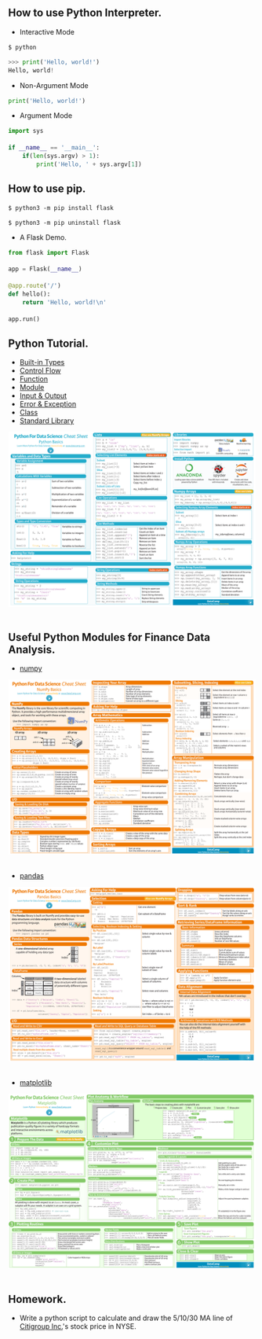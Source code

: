 ## How to use Python Interpreter.  
* Interactive Mode  
```shell
$ python
```
```python
>>> print('Hello, world!')
Hello, world!
```
* Non-Argument Mode  
```python
print('Hello, world!')
```
* Argument Mode  
```python
import sys

if __name__ == '__main__':
    if(len(sys.argv) > 1):
        print('Hello, ' + sys.argv[1])
```
  
## How to use pip.  
```shell
$ python3 -m pip install flask  
```
```shell
$ python3 -m pip uninstall flask  
```
* A Flask Demo.
```python
from flask import Flask  

app = Flask(__name__)  

@app.route('/')  
def hello():  
    return 'Hello, world!\n' 

app.run() 
```
  
## Python Tutorial. 
* [Built-in Types](https://docs.python.org/3/library/stdtypes.html)  
* [Control Flow](https://docs.python.org/3/tutorial/controlflow.html) 
* [Function](https://docs.python.org/3/tutorial/controlflow.html#defining-functions)  
* [Module](https://docs.python.org/3/tutorial/modules.html)  
* [Input & Output](https://docs.python.org/3/tutorial/inputoutput.html)  
* [Error & Exception](https://docs.python.org/3/tutorial/errors.html)    
* [Class](https://docs.python.org/3/tutorial/classes.html)  
* [Standard Library](https://docs.python.org/3/tutorial/stdlib.html)   
<div align="center">  
  <img src="python.png"><br><br>  
</div>  
  
## Useful Python Modules for Finance Data Analysis.  
* [numpy](https://docs.scipy.org/doc/numpy-dev/user/quickstart.html)    
<div align="center">  
  <img src="numpy.png"><br><br>  
</div>  

* [pandas](http://pandas.pydata.org/pandas-docs/stable/)  
<div align="center">  
  <img src="pandas.png"><br><br>  
</div>  

* [matplotlib](https://matplotlib.org/contents.html)    
<div align="center">  
  <img src="matplotlib.png"><br><br>  
</div>  

## Homework.
* Write a python script to calculate and draw the 5/10/30 MA line of [Citigroup Inc.](https://finance.yahoo.com/quote/c?p=c)'s stock price in NYSE.
